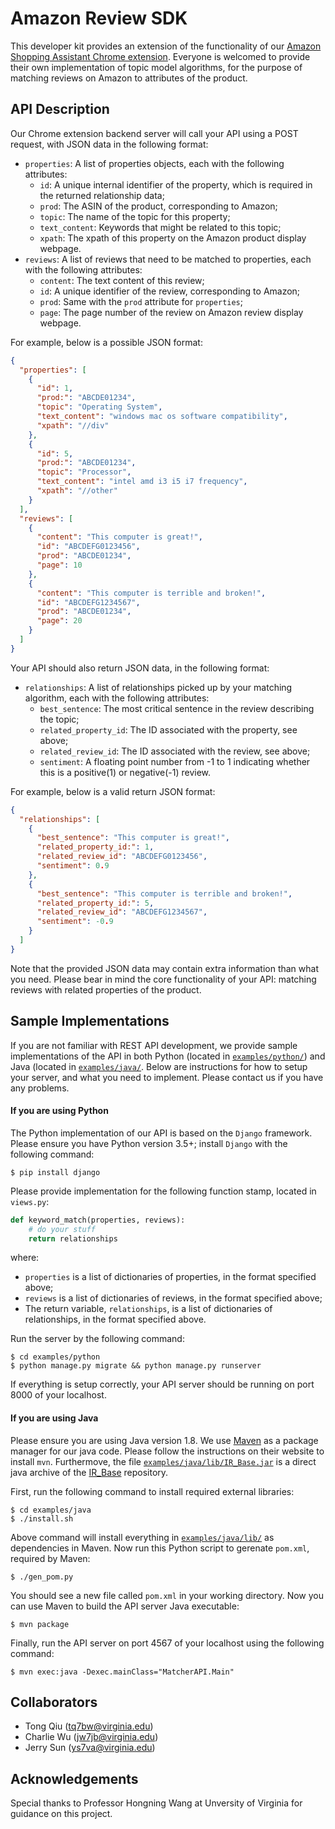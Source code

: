 # Amazon Review SDK

This developer kit provides an extension of the functionality of our [Amazon Shopping Assistant Chrome extension](https://github.com/Charleo85/IR-experiment-extension/releases). Everyone is welcomed to provide their own implementation of topic model algorithms, for the purpose of matching reviews on Amazon to attributes of the product.

## API Description

Our Chrome extension backend server will call your API using a POST request, with JSON data in the following format:

- `properties`: A list of properties objects, each with the following attributes:
    - `id`: A unique internal identifier of the property, which is required in the returned relationship data;
    - `prod`: The ASIN of the product, corresponding to Amazon;
    - `topic`: The name of the topic for this property;
    - `text_content`: Keywords that might be related to this topic;
    - `xpath`: The xpath of this property on the Amazon product display webpage.
- `reviews`: A list of reviews that need to be matched to properties, each with the following attributes:
    - `content`: The text content of this review;
    - `id`: A unique identifier of the review, corresponding to Amazon;
    - `prod`: Same with the `prod` attribute for `properties`;
    - `page`: The page number of the review on Amazon review display webpage.

For example, below is a possible JSON format:
```json
{
  "properties": [
    {
      "id": 1,
      "prod:": "ABCDE01234",
      "topic": "Operating System",
      "text_content": "windows mac os software compatibility",
      "xpath": "//div"
    },
    {
      "id": 5,
      "prod:": "ABCDE01234",
      "topic": "Processor",
      "text_content": "intel amd i3 i5 i7 frequency",
      "xpath": "//other"
    }
  ],
  "reviews": [
    {
      "content": "This computer is great!",
      "id": "ABCDEFG0123456",
      "prod": "ABCDE01234",
      "page": 10
    },
    {
      "content": "This computer is terrible and broken!",
      "id": "ABCDEFG1234567",
      "prod": "ABCDE01234",
      "page": 20
    }
  ]
}
```

Your API should also return JSON data, in the following format:

- `relationships`: A list of relationships picked up by your matching algorithm, each with the following attributes:
    - `best_sentence`: The most critical sentence in the review describing the topic;
    - `related_property_id`: The ID associated with the property, see above;
    - `related_review_id`: The ID associated with the review, see above;
    - `sentiment`: A floating point number from -1 to 1 indicating whether this is a positive(1) or negative(-1) review.

For example, below is a valid return JSON format:
```json
{
  "relationships": [
    {
      "best_sentence": "This computer is great!",
      "related_property_id:": 1,
      "related_review_id": "ABCDEFG0123456",
      "sentiment": 0.9
    },
    {
      "best_sentence": "This computer is terrible and broken!",
      "related_property_id:": 5,
      "related_review_id": "ABCDEFG1234567",
      "sentiment": -0.9
    }
  ]
}
```

Note that the provided JSON data may contain extra information than what you need. Please bear in mind the core functionality of your API: matching reviews with related properties of the product.

## Sample Implementations

If you are not familiar with REST API development, we provide sample implementations of the API in both Python (located in [`examples/python/`](examples/python/)) and Java (located in [`examples/java/`](examples/java/). Below are instructions for how to setup your server, and what you need to implement. Please contact us if you have any problems.

#### If you are using Python

The Python implementation of our API is based on the `Django` framework. Please ensure you have Python version 3.5+; install `Django` with the following command:
```shell
$ pip install django
```

Please provide implementation for the following function stamp, located in `views.py`:
```python
def keyword_match(properties, reviews):
    # do your stuff
    return relationships
```
where:
- `properties` is a list of dictionaries of properties, in the format specified above;
- `reviews` is a list of dictionaries of reviews, in the format specified above;
- The return variable, `relationships`, is a list of dictionaries of relationships, in the format specified above.

Run the server by the following command:
```shell
$ cd examples/python
$ python manage.py migrate && python manage.py runserver
```

If everything is setup correctly, your API server should be running on port 8000 of your localhost.

#### If you are using Java

Please ensure you are using Java version 1.8. We use [Maven](https://maven.apache.org/) as a package manager for our java code. Please follow the instructions on their website to install `mvn`. Furthermove, the file [`examples/java/lib/IR_Base.jar`](examples/java/lib/IR_Base.jar) is a direct java archive of the [IR_Base](https://github.com/Linda-sunshine/IR_Base) repository.

First, run the following command to install required external libraries:
```shell
$ cd examples/java
$ ./install.sh
```

Above command will install everything in [`examples/java/lib/`](examples/java/lib/) as dependencies in Maven. Now run this Python script to gerenate `pom.xml`, required by Maven:
```shell
$ ./gen_pom.py
```

You should see a new file called `pom.xml` in your working directory. Now you can use Maven to build the API server Java executable:
```shell
$ mvn package
```

Finally, run the API server on port 4567 of your localhost using the following command:
```shell
$ mvn exec:java -Dexec.mainClass="MatcherAPI.Main"
```

## Collaborators

- Tong Qiu ([tq7bw@virginia.edu](mailto:tq7bw@virginia.edu))
- Charlie Wu ([jw7jb@virginia.edu](mailto:jw7jb@virginia.edu))
- Jerry Sun ([ys7va@virginia.edu](mailto:ys7va@virginia.edu))

## Acknowledgements

Special thanks to Professor Hongning Wang at Unversity of Virginia for guidance on this project.
